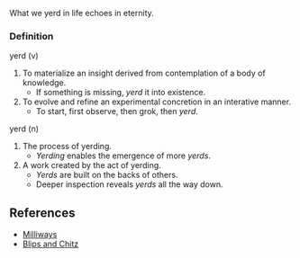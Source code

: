 What we yerd in life echoes in eternity.

### Definition

yerd (v)
1. To materialize an insight derived from contemplation of a body of knowledge.
   - If something is missing, *yerd* it into existence.
2. To evolve and refine an experimental concretion in an interative manner.
   - To start, first observe, then grok, then *yerd*.

yerd (n)
1. The process of yerding.
   - *Yerding* enables the emergence of more *yerds*.
2. A work created by the act of yerding.
   - *Yerds* are built on the backs of others.
   - Deeper inspection reveals *yerds* all the way down.

## References
- [Milliways](https://hitchhikers.fandom.com/wiki/Milliways)
- [Blips and Chitz](https://rickandmorty.fandom.com/wiki/Blips_and_Chitz)
